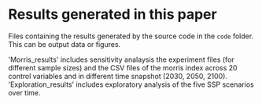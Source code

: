 # Results generated in this paper

Files containing the results generated by the source code in the `code` folder.
This can be output data or figures.

'Morris_results' includes sensitivity analaysis the experiment files (for different sample sizes) and the CSV files of the morris index across 20 control variables and in different time snapshot (2030, 2050, 2100).
'Exploration_results' includes exploratory analysis of the five SSP scenarios over time.
